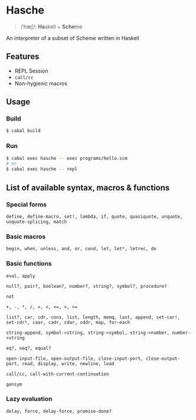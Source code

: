 # Hasche
> /ˈhæʃ/: **Ha**skell + **Sche**me

An interpreter of a subset of Scheme written in Haskell

## Features
- REPL Session
- `call/cc`
- Non-hygienic macros

## Usage
### Build
```sh
$ cabal build
```

### Run
```sh
$ cabal exec hasche -- exec programs/hello.scm
# or
$ cabal exec hasche -- repl
```

## List of available syntax, macros & functions
### Special forms
```
define, define-macro, set!, lambda, if, quote, quasiquote, unquote, unquote-splicing, match
```
### Basic macros
```
begin, when, unless, and, or, cond, let, let*, letrec, do
```
### Basic functions
```
eval, apply
```
```
null?, pair?, boolean?, number?, string?, symbol?, procedure?
```
```
not
```
```
+, -, *, /, =, <, <=, >, >=
```
```
list?, car, cdr, cons, list, length, memq, last, append, set-car!, set-cdr!, caar, cadr, cdar, cddr, map, for-each
```
```
string-append, symbol->string, string->symbol, string->number, number->string
```
```
eq?, neq?, equal?
```
```
open-input-file, open-output-file, close-input-port, close-output-port, read, display, write, newline, load
```
```
call/cc, call-with-current-continuation
```
```
gensym
```
### Lazy evaluation
```
delay, force, delay-force, promise-done?
```

